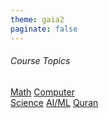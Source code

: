 ```yaml
---
theme: gaia2
paginate: false
---
```



<!-- _class: lead -->

###### Course Topics

<div class="dashboard-tiles">
  <a class="tile-link" href="math/index.html" style="--tile-bg-img:url('assets/2025-09-30-11-22-34.png');">Math</a>
  <a class="tile-link" href="cs/index.html" style="--tile-bg-img:url('assets/2025-09-30-14-40-00.png');">Computer<br>Science</a>
  <a class="tile-link" href="aiml/index.html" style="--tile-bg-img:url('assets/2025-09-30-14-32-40.png');">AI/ML</a>
  <a class="tile-link" href="quran/index.html" style="--tile-bg-img:url('assets/2025-09-30-14-29-13.png');">Quran</a>
</div>
